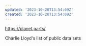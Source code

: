 ```yaml
---
updated: '2023-10-20T13:54:09Z'
created: '2023-10-20T13:54:09Z'
---
```

https://planet.parts/

Charlie Lloyd's list of public data sets